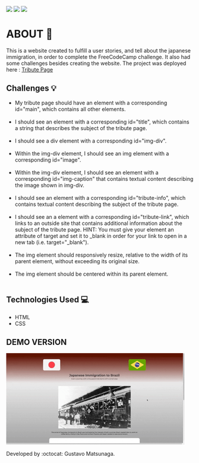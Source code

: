 <link rel="stylesheet" href="github/style.css">

![](https://img.shields.io/github/languages/count/GustavoMatsunaga/tribute_page)
![](https://img.shields.io/github/languages/top/GustavoMatsunaga/tribute_page)
![](https://img.shields.io/github/last-commit/GustavoMatsunaga/tribute_page)

# ABOUT :speech_balloon:
This is a website created to fulfill a user stories, and tell about the japanese immigration, in order to complete the FreeCodeCamp challenge. It also had some challenges besides creating the website.
The project was deployed here : <a href="https://gustavomatsunaga.github.io/tribute_page/" target="_blank">Tribute Page</a>

## Challenges :bulb:
<ul>
<li>My tribute page should have an element with a corresponding id="main", which contains all other elements.</li></br>
<li>I should see an element with a corresponding id="title", which contains a string that describes the subject of the tribute page.</li></br>
<li>I should see a div element with a corresponding id="img-div".</li></br>
<li> Within the img-div element, I should see an img element with a corresponding id="image".</li></br>
<li>Within the img-div element, I should see an element with a corresponding id="img-caption" that contains textual content describing the image shown in img-div.</li></br>
<li>I should see an element with a corresponding id="tribute-info", which contains textual content describing the subject of the tribute page.</li></br>
<li>I should see an a element with a corresponding id="tribute-link", which links to an outside site that contains additional information about the subject of the tribute page. HINT: You must give your element an attribute of target and set it to _blank in order for your link to open in a new tab (i.e. target="_blank").</li></br>
<li>The img element should responsively resize, relative to the width of its parent element, without exceeding its original size.</li></br>
<li> The img element should be centered within its parent element.</li></br>
</ul>

## Technologies Used :computer:
<ul>
<li>HTML</li>
<li>CSS</li>
</ul> 

## DEMO VERSION

<a width="100%">![GIF](github/Japanese.gif)</a>

Developed by :octocat: Gustavo Matsunaga.